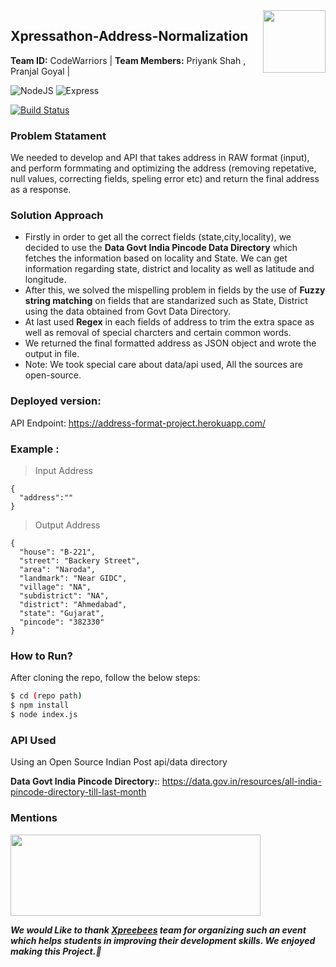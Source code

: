 <img align="right" src="https://res.cloudinary.com/crunchbase-production/image/upload/c_lpad,h_256,w_256,f_auto,q_auto:eco,dpr_1/uxbksvjii3bnptbqjbwe" data-canonical-src="https://gyazo.com/eb5c5741b6a9a16c692170a41a49c858.png"  width="100" height="100" />

## Xpressathon-Address-Normalization  
**Team ID:**  CodeWarriors | **Team Members:** Priyank Shah , Pranjal Goyal |

![NodeJS](https://img.shields.io/badge/Node.js-43853D?style=for-the-badge&logo=node.js&logoColor=white) ![Express](https://img.shields.io/badge/Express.js-404D59?style=for-the-badge)

[![Build Status](https://travis-ci.org/joemccann/dillinger.svg?branch=master)](https://travis-ci.org/joemccann/dillinger)
### Problem Statament
We needed to develop and API that takes address in RAW format (input), and perform formmating and optimizing the address (removing repetative, null values, correcting fields, speling error etc) and return the final address as a response.

### Solution Approach
- Firstly in order to get all the correct fields (state,city,locality), we decided to use the **Data Govt India Pincode Data Directory** which fetches the information based on locality and State. We can get information regarding state, district and locality as well as latitude and longitude.
- After this, we solved the mispelling problem in fields by the use of **Fuzzy string matching** on fields that are standarized such as State, District using the data obtained from Govt Data Directory.
- At last used **Regex** in each fields of address to trim the extra space as well as removal of special charcters and certain common words.
- We returned the final formatted address as JSON object and wrote the output in file.
- Note: We took special care about data/api used, All the sources are open-source.

### Deployed version:
API Endpoint: https://address-format-project.herokuapp.com/

### Example :

> Input Address

```
{
  "address":""  
}
```

> Output Address

```
{
  "house": "B-221",
  "street": "Backery Street",
  "area": "Naroda",
  "landmark": "Near GIDC",
  "village": "NA",
  "subdistrict": "NA",
  "district": "Ahmedabad",
  "state": "Gujarat",
  "pincode": "382330"
}
```


### How to Run?
After cloning the repo, follow the below steps:
```sh
$ cd (repo path) 
$ npm install
$ node index.js
```

### API Used
Using an Open Source Indian Post api/data directory

**Data Govt India Pincode Directory:**: https://data.gov.in/resources/all-india-pincode-directory-till-last-month

### Mentions

<img src="https://www.xpressbees.com/Xpressathon/assets/img/Logo-Big.png" data-canonical-src="https://gyazo.com/eb5c5741b6a9a16c692170a41a49c858.png" width="400" height="130" />

***We would Like to thank [Xpreebees](https://www.xpressbees.com/xpressathon) team for organizing such an event which helps students in improving their development skills. We enjoyed making this Project.🎇***